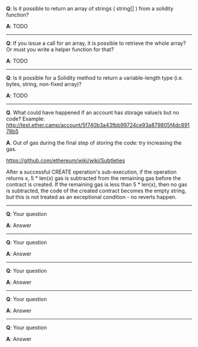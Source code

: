**Q**: Is it possible to return an array of strings ( string[] ) from a solidity function?

**A**: TODO

---
**Q**: If you issue a call for an array, it is possible to retrieve the whole array? Or must you write a helper function for that?

**A**: TODO

---
**Q**: Is it possible for a Solidity method to return a variable-length type (i.e. bytes, string, non-fixed array)?

**A**: TODO

---
**Q**.  What could have happened if an account has storage value/s but no code?  Example: http://test.ether.camp/account/5f740b3a43fbb99724ce93a879805f4dc89178b5

**A**.  Out of gas during the final step of storing the code: try increasing the gas.

https://github.com/ethereum/wiki/wiki/Subtleties

After a successful CREATE operation's sub-execution, if the operation returns x, 5 * len(x) gas is subtracted from the remaining gas before the contract is created. If the remaining gas is less than 5 * len(x), then no gas is subtracted, the code of the created contract becomes the empty string, but this is not treated as an exceptional condition - no reverts happen.

---
**Q**:  Your question

**A**:  Answer

---
**Q**:  Your question

**A**:  Answer

---
**Q**:  Your question

**A**:  Answer

---
**Q**:  Your question

**A**:  Answer

---
**Q**:  Your question

**A**:  Answer


